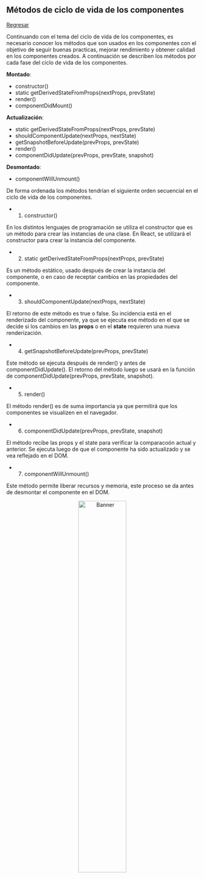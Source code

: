 ## Métodos de ciclo de vida de los componentes

[Regresar](/CodingBootcampsESPOL-FPR/)

Continuando con el tema del ciclo de vida de los componentes, es necesario conocer los métodos que son usados en los componentes con el objetivo de seguir buenas practicas, mejorar rendimiento y obtener calidad en los componentes creados. 
A continuación se describen los métodos por cada fase del ciclo de vida de los componentes.

**Montado**:

* constructor()
* static getDerivedStateFromProps(nextProps, prevState)
* render()
* componentDidMount()

**Actualización**:

* static getDerivedStateFromProps(nextProps, prevState)
* shouldComponentUpdate(nextProps, nextState)
* getSnapshotBeforeUpdate(prevProps, prevState)
* render()
* componentDidUpdate(prevProps, prevState, snapshot)

**Desmontado**:

* componentWillUnmount()

De forma ordenada los métodos tendrían el siguiente orden secuencial en el ciclo de vida de los componentes. 

* 1. constructor()

En los distintos lenguajes de programación se utiliza el constructor que es un método para crear las instancias de una clase. En React, se utilizará el constructor para crear la instancia del componente.

* 2. static getDerivedStateFromProps(nextProps, prevState)

Es un método estático, usado después de crear la instancia del componente, o en caso de receptar cambios en las propiedades del componente. 

* 3. shouldComponentUpdate(nextProps, nextState)

El retorno de este método es true o false. Su incidencia está en el renderizado del componente, ya que se ejecuta ese método en el que se decide si los cambios en las **props** o en el **state** requieren una nueva renderización. 

* 4. getSnapshotBeforeUpdate(prevProps, prevState)

Este método se ejecuta después de render() y antes de componentDidUpdate(). El retorno del método luego se usará en la función de componentDidUpdate(prevProps, prevState, snapshot).

* 5. render()

El método render() es de suma importancia ya que permitirá que los componentes se visualizen en el navegador. 

* 6. componentDidUpdate(prevProps, prevState, snapshot)

El método recibe las props y el state para verificar la comparacoón actual y anterior. Se ejecuta luego de que el componente ha sido actualizado y se vea reflejado en el DOM. 

* 7. componentWillUnmount()

Este método permite liberar recursos y memoria, este proceso se da antes de desmontar el componente en el DOM. 

<p align="center">
<img src="https://codingfactsblog.files.wordpress.com/2017/07/react-lifecycle.png" width="50%" alt="Banner"/>
</p>